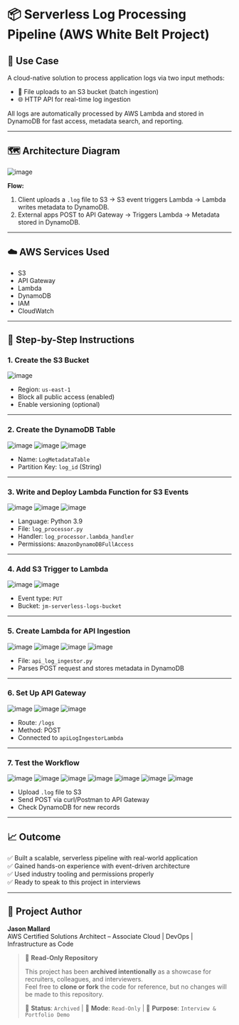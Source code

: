 # 📦 Serverless Log Processing Pipeline (AWS White Belt Project)

## 🔧 Use Case
A cloud-native solution to process application logs via two input methods:
- 📁 File uploads to an S3 bucket (batch ingestion)
- 🌐 HTTP API for real-time log ingestion

All logs are automatically processed by AWS Lambda and stored in DynamoDB for fast access, metadata search, and reporting.

---

## 🗺️ Architecture Diagram

  ![image](https://github.com/user-attachments/assets/5a98b49b-38d8-4dfa-ac1c-397f6a1f280b)


**Flow:**

1. Client uploads a `.log` file to S3 → S3 event triggers Lambda → Lambda writes metadata to DynamoDB.
2. External apps POST to API Gateway → Triggers Lambda → Metadata stored in DynamoDB.

---

## ☁️ AWS Services Used
- S3
- API Gateway
- Lambda
- DynamoDB
- IAM
- CloudWatch

---

## 🧱 Step-by-Step Instructions

### 1. Create the S3 Bucket
 ![image](https://github.com/user-attachments/assets/bd26ae91-2576-4e80-b705-854eafe41044)


- Region: `us-east-1`
- Block all public access (enabled)
- Enable versioning (optional)

---

### 2. Create the DynamoDB Table
  ![image](https://github.com/user-attachments/assets/e7b9a660-f6d2-48ad-83f9-d7ebe26fdf60)
  ![image](https://github.com/user-attachments/assets/2d713aa6-87c2-428b-ae43-54c61b4fee20)
  ![image](https://github.com/user-attachments/assets/2ffd3fe2-476b-46da-8df3-3217887d2fd9)

  
- Name: `LogMetadataTable`
- Partition Key: `log_id` (String)

---

### 3. Write and Deploy Lambda Function for S3 Events
  ![image](https://github.com/user-attachments/assets/fc49ad78-d58a-4ebd-81d6-b194776079a6)
  ![image](https://github.com/user-attachments/assets/326eeb91-a307-49da-81e4-bf19792827a1)
  ![image](https://github.com/user-attachments/assets/c5ed1eb0-d057-417d-9555-cdeea464295b)

- Language: Python 3.9
- File: `log_processor.py`
- Handler: `log_processor.lambda_handler`
- Permissions: `AmazonDynamoDBFullAccess`

---

### 4. Add S3 Trigger to Lambda
  ![image](https://github.com/user-attachments/assets/70aa8667-18d5-4893-a790-0d28ae8aa07e)
  ![image](https://github.com/user-attachments/assets/94910e12-f5bc-4cf8-8617-b8b0fcdd2795)

- Event type: `PUT`
- Bucket: `jm-serverless-logs-bucket`

---

### 5. Create Lambda for API Ingestion
  ![image](https://github.com/user-attachments/assets/62a17fe3-8006-41ac-9cf3-f0762e25fa77)
  ![image](https://github.com/user-attachments/assets/81260be7-9cfc-4840-ba19-60c304a2b683)
  ![image](https://github.com/user-attachments/assets/06370d3b-a003-450e-b556-10660fe12b49)
  ![image](https://github.com/user-attachments/assets/18437509-4093-40ad-aa25-75868ac4e824)

- File: `api_log_ingestor.py`
- Parses POST request and stores metadata in DynamoDB

---

### 6. Set Up API Gateway
 ![image](https://github.com/user-attachments/assets/dbcd1cbf-362a-4bad-962c-9d42a9a886ab)
 ![image](https://github.com/user-attachments/assets/d1cb47b2-f874-4c38-a992-f08733fbec26)
 ![image](https://github.com/user-attachments/assets/2b6dd95a-ba28-4950-8331-d30b818f2179)
  
- Route: `/logs`
- Method: POST
- Connected to `apiLogIngestorLambda`

---

### 7. Test the Workflow
  ![image](https://github.com/user-attachments/assets/8c946120-80ab-4c87-ad89-3dbb9eb2db13)
  ![image](https://github.com/user-attachments/assets/b8b14c5b-3a75-4936-ad66-fa7979b51a05)
  ![image](https://github.com/user-attachments/assets/8fe9cee7-3b04-4bda-9d98-4a54f3e74819)
  ![image](https://github.com/user-attachments/assets/bb98d732-6905-419f-addc-b56e03d384d4)
  ![image](https://github.com/user-attachments/assets/9578b115-2b4b-4d05-bf13-6047f9c32a85)
  ![image](https://github.com/user-attachments/assets/9d45a99c-acf0-439f-b66a-0d95a3a4279e)
  ![image](https://github.com/user-attachments/assets/c9dd5acd-d3eb-456f-9dcd-2f727897a9c9)
    
- Upload `.log` file to S3
- Send POST via curl/Postman to API Gateway
- Check DynamoDB for new records

---

## 📈 Outcome

✅ Built a scalable, serverless pipeline with real-world application  
✅ Gained hands-on experience with event-driven architecture  
✅ Used industry tooling and permissions properly  
✅ Ready to speak to this project in interviews

---

## 📌 Project Author

**Jason Mallard**  
AWS Certified Solutions Architect – Associate 
Cloud | DevOps | Infrastructure as Code  

> 🚫 **Read-Only Repository**
>
> This project has been **archived intentionally** as a showcase for recruiters, colleagues, and interviewers.  
> Feel free to **clone or fork** the code for reference, but no changes will be made to this repository.
>
> 📁 **Status**: `Archived` | 🔐 **Mode**: `Read-Only` | 💼 **Purpose**: `Interview & Portfolio Demo`


